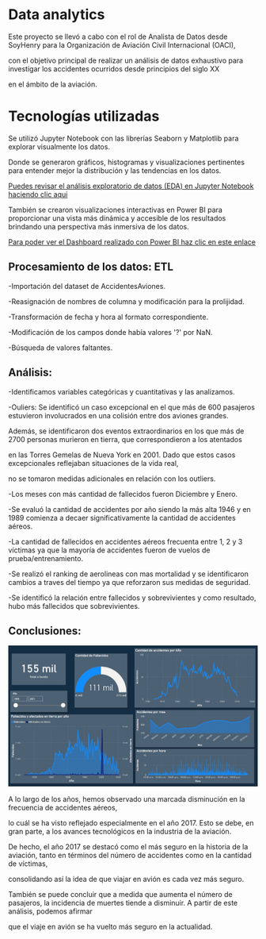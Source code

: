 #  Data analytics

Este proyecto se llevó a cabo con el rol de Analista de Datos desde SoyHenry para la Organización de Aviación Civil Internacional (OACI),

con el objetivo principal de realizar un análisis de datos exhaustivo para investigar los accidentes ocurridos desde principios del siglo XX 

en el ámbito de la aviación.


#  Tecnologías utilizadas

Se utilizó Jupyter Notebook con las librerías Seaborn y Matplotlib para explorar visualmente los datos.

Donde se generaron gráficos, histogramas y visualizaciones pertinentes para entender mejor la distribución y las tendencias en los datos. 

[Puedes revisar el análisis exploratorio de datos (EDA) en Jupyter Notebook haciendo clic aqui](https://github.com/lorenrave/Data_analytics_project_/blob/main/EDA.ipynb)

También se crearon visualizaciones interactivas en Power BI para proporcionar una vista más dinámica y accesible de los resultados brindando una perspectiva más inmersiva de los datos. 

[Para poder ver el Dashboard realizado con Power BI haz clic en este enlace](https://github.com/lorenrave/Data_analytics_project_/blob/main/accidentes_analytics.pbix)


## Procesamiento de los datos: ETL


-Importación del dataset de AccidentesAviones.

-Reasignación de nombres de columna y modificación para la prolijidad.

-Transformación de fecha y hora al formato correspondiente.

-Modificación de los campos donde había valores '?' por NaN.

-Búsqueda de valores faltantes.


## Análisis:


-Identificamos variables categóricas y cuantitativas y las analizamos.

-Ouliers: Se identificó un caso excepcional en el que más de 600 pasajeros estuvieron involucrados en una colisión entre dos aviones grandes. 

Además, se identificaron dos eventos extraordinarios en los que más de 2700 personas murieron en tierra, que correspondieron a los atentados

en las Torres Gemelas de Nueva York en 2001. Dado que estos casos excepcionales reflejaban situaciones de la vida real, 

no se tomaron medidas adicionales en relación con los outliers.
          
-Los meses con más cantidad de fallecidos fueron Diciembre y Enero.

-Se evaluó la cantidad de accidentes por año siendo la más alta 1946 y en 1989 comienza a decaer significativamente la cantidad de accidentes aéreos.

-La cantidad de fallecidos en accidentes aéreos frecuenta entre 1, 2 y 3 víctimas ya que la mayoría de accidentes fueron de vuelos de prueba/entrenamiento.

-Se realizó el ranking de aerolineas con mas mortalidad y se identificaron cambios a traves del tiempo ya que reforzaron sus medidas de seguridad.

-Se identificó la relación entre fallecidos y sobrevivientes y como resultado, hubo más fallecidos que sobrevivientes.


 ## Conclusiones:
 
 
![Imagen sobre el dashboard](https://github.com/lorenrave/Data_analytics_project_/blob/main/data/Dashboard.analytics.jpg)


 
  A lo largo de los años, hemos observado una marcada disminución en la frecuencia de accidentes aéreos, 
  
  lo cuál se ha visto reflejado especialmente en el año 2017. Esto se debe, en gran parte, a los avances tecnológicos en la industria de la aviación.
  
  De hecho, el año 2017 se destacó como el más seguro en la historia de la aviación, tanto en términos del número de accidentes como en la cantidad de víctimas,
  
  consolidando así la idea de que viajar en avión es cada vez más seguro.
  
  También se puede concluir que a medida que aumenta el número de pasajeros, la incidencia de muertes tiende a disminuir. A partir de este análisis, podemos afirmar 
  
  que el viaje en avión se ha vuelto más seguro en la actualidad.
